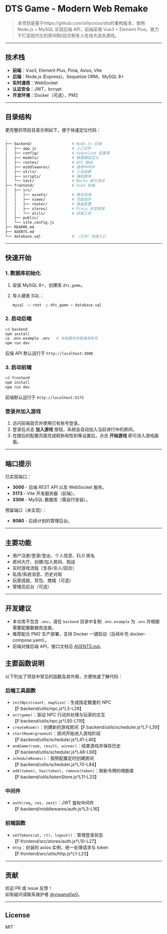 # DTS Game - Modern Web Remake

> 本项目是基于https://github.com/sillycross/dts的重构版本，使用 Node.js + MySQL 实现后端 API，前端采用 Vue3 + Element Plus。致力于打造现代化的房间制/回合制多人在线大逃杀游戏。

---

## 技术栈

- **前端**：Vue3, Element Plus, Pinia, Axios, Vite
- **后端**：Node.js (Express)，Sequelize ORM，MySQL 8+
- **实时通信**：WebSocket
- **认证安全**：JWT，bcrypt
- **开发环境**：Docker（可选），PM2

---

## 目录结构

更完整的项目目录示例如下，便于快速定位代码：

```bash
.
├── backend/                  # Node.js 后端
│   ├── app.js                # 入口文件
│   ├── config/               # Sequelize 配置等
│   ├── models/               # 数据模型定义
│   ├── routes/               # API 路由
│   ├── middlewares/          # 通用中间件
│   ├── utils/                # 工具函数
│   ├── scripts/              # 辅助脚本
│   └── test/                 # Mocha 单元测试
├── frontend/                 # Vue3 前端
│   ├── src/
│   │   ├── assets/           # 静态资源
│   │   ├── views/            # 页面组件
│   │   ├── router/           # 路由配置
│   │   ├── stores/           # Pinia 状态管理
│   │   └── utils/            # 前端工具
│   ├── public/
│   └── vite.config.js
├── README.md
├── AGENTS.md
└── database.sql              # （冗余）快速入口
```

---

## 快速开始

### 1. 数据库初始化

1. 安装 MySQL 8+，创建库 `dts_game`。
2. 导入建表 SQL：

   ```bash
   mysql -u root -p dts_game < database.sql
   ```

### 2. 启动后端

```bash
cd backend
npm install
cp .env.example .env   # 并配置你的数据库账号
npm run dev
```

后端 API 默认运行于 `http://localhost:3000`

### 3. 启动前端

```bash
cd frontend
npm install
npm run dev
```

前端默认运行于 `http://localhost:5173`

### 登录并加入游戏

1. 访问前端首页并使用已有账号登录。
2. 登录后点击 **加入游戏** 按钮，系统会自动加入当前进行中的房间。
3. 在随后的配置页面完成昵称和性别等设置后，点击 **开始游戏** 即可进入游戏画面。

---

## 端口提示

已实现端口：

- **3000** - 后端 REST API 以及 WebSocket 服务。
- **5173** - Vite 开发服务器（前端）。
- **3306** - MySQL 数据库（需自行安装）。

预留端口（未实现）：

- **8080** - 后续计划的管理后台。

---

## 主要功能

- 用户注册/登录/登出、个人信息、ELO 排名
- 房间大厅、创建/加入房间、观战
- 实时游戏流程（生存/杀人/回合）
- 私信/系统消息、历史对局
- 玩家成就、背包、商城（可选）
- 管理员后台（可选）

---

## 开发建议

- 本仓库不包含 `.env`，请在 `backend` 目录中复制 `.env.example` 为 `.env` 并根据需要配置数据库连接。
- 推荐配合 PM2 生产部署，支持 Docker 一键启动（后续补充 docker-compose.yaml）。
- 前端对接后端 API，接口文档见 [AGENTS.md](AGENTS.md)。

## 主要函数说明

以下列出了项目中常见的函数及其作用，方便快速了解代码：

### 后端工具函数
- `initNpcs(count, mapSize)`：生成指定数量的 NPC【F:backend/utils/npc.js†L3-L26】
- `act(game)`：驱动 NPC 行动并处理与玩家的交互【F:backend/utils/npc.js†L85-L119】
- `createRoom()`：创建新的游戏房间【F:backend/utils/scheduler.js†L7-L39】
- `startRoom(groomid)`：房间开始进入游戏阶段【F:backend/utils/scheduler.js†L41-L46】
- `endGame(room, result, winner)`：结束游戏并保存历史【F:backend/utils/scheduler.js†L48-L68】
- `scheduleRooms()`：按照配置定时创建房间【F:backend/utils/scheduler.js†L70-L84】
- `add(token)`、`has(token)`、`remove(token)`：刷新令牌的增删查【F:backend/utils/tokenStore.js†L11-L33】

### 中间件
- `auth(req, res, next)`：JWT 鉴权中间件【F:backend/middlewares/auth.js†L3-L16】

### 前端函数
- `setTokens(at, rt)`、`logout()`：管理登录状态【F:frontend/src/stores/auth.js†L10-L27】
- `http`：封装的 axios 实例，统一处理请求与 token【F:frontend/src/utils/http.js†L1-L23】

---

## 贡献

欢迎 PR 或 issue 反馈！  
如有疑问请联系维护者 [@yiwang0w0](https://github.com/yiwang0w0)。

---

## License

MIT
